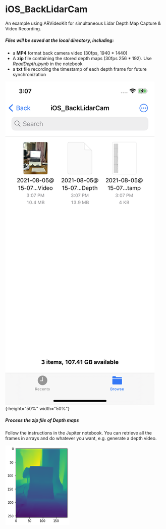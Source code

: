 # iOS_BackLidarCam

An example using ARVideoKit for simultaneous Lidar Depth Map Capture & Video Recording.



##### Files will be saved at the local directory, including:

* a **MP4** format back camera video (30fps, 1940 * 1440)
* A **zip** file containing the stored depth maps (30fps 256 * 192). Use *ReadDepth.ipynb* in the notebook
* a **txt** file recording the timestamp of each depth frame for future synchronization


![image](https://github.com/dirk61/iOS_BackLidarCam/blob/master/images/IMG_3964.PNG){:height="50%" width="50%"}



##### Process the zip file of Depth maps

Follow the instructions in the Jupiter notebook. You can retrieve all the frames in arrays and do whatever you want, e.g. generate a depth video.


![image](https://github.com/dirk61/iOS_BackLidarCam/blob/master/images/1555b7ed-b9fe-4ab8-b6c9-29f40c35d2b0.png)
